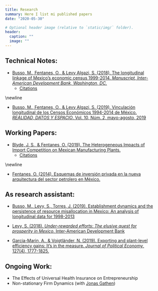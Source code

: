 ```yaml
---
title: Research
summary: Here I list mi published papers
date: "2020-05-30"

# Optional header image (relative to `static/img/` folder).
header:
  caption: ""
  image: ""
---
```


## Technical Notes:

-  [Busso, M., Fentanes, O., & Levy Algazi, S. (2018). The longitudinal linkage of Mexico’s economic census 1999-2014. *Manuscript, Inter-American Development Bank, Washington, DC.*](https://publications.iadb.org/en/longitudinal-linkage-mexicos-economic-census-1999-2014)
    - [Citations](https://scholar.google.com/scholar?oi=bibs&hl=es&cites=16800970293018661588)

\newline

-  [Busso, M., Fentanes, O., & Levy Algazi, S. (2019). Vinculación longitudinal de los Censos Económicos 1994-2014 de México. *REALIDAD, DATOS Y ESPACIO*. Vol. 10, Núm. 2, mayo-agosto, 2019](https://rde.inegi.org.mx/index.php/2019/08/20/vinculacion-longitudinal-de-los-censos-economicos-1994-2014-de-mexico/)

## Working Papers:

-  [Blyde, J. S., & Fentanes, O. (2019). The Heterogeneous Impacts of Import Competition on Mexican Manufacturing Plants.](https://publications.iadb.org/publications/english/document/The_Heterogeneous_Impacts_of_Import_Competition_on_Mexican_Manufacturing_Plants_en.pdf)
    - [Citations](https://scholar.google.com/scholar?oi=bibs&hl=es&cites=3178349618073696339)

\newline

-  [Fentanes, O. (2014). Esquemas de inversión privada en la nueva arquitectura del sector petrolero en México.](http://repositorio-digital.cide.edu/handle/11651/2503)

## As research assistant:

-  [Busso, M., Levy, S., Torres, J. (2019). Establishment dynamics and the persistence of resource misallocation in Mexico: An analysis of longitudinal data for 1998-2013](http://jesicatorres.com/wp-content/uploads/2020/03/PaperDynamics-v1.pdf)

-  [Levy, S. (2018). *Under-rewarded efforts: The elusive quest for prosperity in Mexico*. Inter-American Development Bank](https://publications.iadb.org/publications/english/document/Under-Rewarded_Efforts_The_Elusive_Quest_for_Prosperity_in_Mexico.pdf)

-  [Garcia-Marin, A., & Voigtländer, N. (2019). Exporting and plant-level efficiency gains: It’s in the measure. *Journal of Political Economy*, 127(4), 1777-1825.](https://www.journals.uchicago.edu/doi/abs/10.1086/701607)

## Ongoing Work:

- The Effects of Universal Health Insurance on Entrepreneurship
- Non-stationary Firm Dynamics (with [Jonas Gathen](https://www.jonasgathen.com/))
